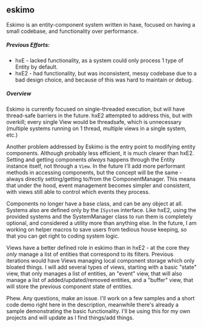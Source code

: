 ## eskimo
Eskimo is an entity-component system written in haxe, focused on having a small codebase, and functionality over performance.

##### Previous Efforts:
- hxE - lacked functionality, as a system could only process 1 type of Entity by default.
- hxE2 - had functionality, but was inconsistent, messy codebase due to a bad design choice, and because of this was hard to maintain or debug.

##### Overview
Eskimo is currently focused on single-threaded execution, but will have thread-safe barriers in the future. hxE2 attempted to address this, but with overkill; every single View would be threadsafe, which is unnecessary (multiple systems running on 1 thread, multiple views in a single system, etc.)

Another problem addressed by Eskimo is the entry point to modifying entity components. Although probably less efficient, it is much clearer than hxE2. Setting and getting components *always* happens through the Entity instance itself, not through a `View`. In the future I'll add more performant methods in accessing components, but the concept will be the same - always directly setting/getting to/from the ComponentManager. This means that under the hood, event management becomes simpler and consistent, with views still able to control which events they process.

Components no longer have a base class, and can be any object at all. Systems also are defined only by the `ISystem` interface. Like hxE2, using the provided systems and the SystemManager class to run them is completely optional, and considered a utility more than anything else. In the future, I am working on helper macros to save users from tedious house keeping, so that you can get right to coding system logic.

Views have a better defined role in eskimo than in hxE2 - at the core they *only* manage a list of entities that correspond to its filters. Previous iterations would have Views managing local component storage which only bloated things. I will add several types of views, starting with a basic "state" view, that only manages a list of entities, an "event" view, that will also manage a list of added/updated/removed entities, and a "buffer" view, that will store the previous component state of entities.

Phew. Any questions, make an issue. I'll work on a few samples and a short code demo right here in the description, meanwhile there's already a sample demonstrating the basic functionality. I'll be using this for my own projects and will update as I find things/add things.
